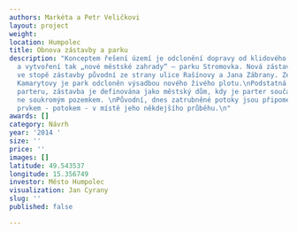 ```yaml
---
authors: Markéta a Petr Veličkovi
layout: project
weight: 
location: Humpolec
title: Obnova zástavby a parku
description: "Konceptem řešení území je odclonění dopravy od klidového prostoru parku
  a vytvoření tak „nové městské zahrady“ – parku Stromovka. Nová zástavba je navržena
  ve stopě zástavby původní ze strany ulice Rašínovy a Jana Zábrany. Ze strany ulice
  Kamarytovy je park odcloněn výsadbou nového živého plotu.\nPodstatná je prostupnost
  parteru, zástavba je definována jako městský dům, kdy je parter součástí města a
  ne soukromým pozemkem. \nPůvodní, dnes zatrubněné potoky jsou připomenuty vodním
  prvkem - potokem - v místě jeho někdejšího průběhu.\n"
awards: []
category: Návrh
year: '2014 '
size: ''
price: ''
images: []
latitude: 49.543537
longitude: 15.356749
investor: Město Humpolec
visualization: Jan Cyrany
slug: ''
published: false

---
```

